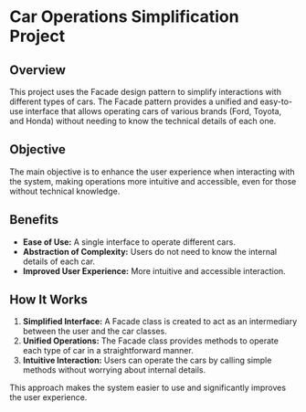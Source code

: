 # Car Operations Simplification Project

## Overview

This project uses the Facade design pattern to simplify interactions with different types of cars. The Facade pattern provides a unified and easy-to-use interface that allows operating cars of various brands (Ford, Toyota, and Honda) without needing to know the technical details of each one.

## Objective

The main objective is to enhance the user experience when interacting with the system, making operations more intuitive and accessible, even for those without technical knowledge.

## Benefits

- **Ease of Use:** A single interface to operate different cars.
- **Abstraction of Complexity:** Users do not need to know the internal details of each car.
- **Improved User Experience:** More intuitive and accessible interaction.

## How It Works

1. **Simplified Interface:** A Facade class is created to act as an intermediary between the user and the car classes.
2. **Unified Operations:** The Facade class provides methods to operate each type of car in a straightforward manner.
3. **Intuitive Interaction:** Users can operate the cars by calling simple methods without worrying about internal details.

This approach makes the system easier to use and significantly improves the user experience.
